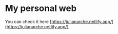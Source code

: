 # My personal web

You can check it here [https://julianarche.netlify.app/](https://julianarche.netlify.app/).
